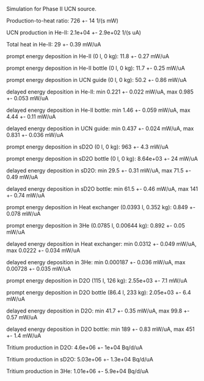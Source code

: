 Simulation for Phase II UCN source.

Production-to-heat ratio:
726 +- 14 1/(s mW)

UCN production in He-II:
2.1e+04 +- 2.9e+02 1/(s uA)

Total heat in He-II:
29 +- 0.39 mW/uA

prompt energy deposition in He-II (0 l, 0 kg):
11.8 +- 0.27 mW/uA

prompt energy deposition in He-II bottle (0 l, 0 kg):
11.7 +- 0.25 mW/uA

prompt energy deposition in UCN guide (0 l, 0 kg):
50.2 +- 0.86 mW/uA

delayed energy deposition in He-II:
min 0.221 +- 0.022 mW/uA, max 0.985 +- 0.053 mW/uA

delayed energy deposition in He-II bottle:
min 1.46 +- 0.059 mW/uA, max 4.44 +- 0.11 mW/uA

delayed energy deposition in UCN guide:
min 0.437 +- 0.024 mW/uA, max 0.831 +- 0.036 mW/uA

prompt energy deposition in sD2O (0 l, 0 kg):
963 +- 4.3 mW/uA

prompt energy deposition in sD2O bottle (0 l, 0 kg):
8.64e+03 +- 24 mW/uA

delayed energy deposition in sD2O:
min 29.5 +- 0.31 mW/uA, max 71.5 +- 0.49 mW/uA

delayed energy deposition in sD2O bottle:
min 61.5 +- 0.46 mW/uA, max 141 +- 0.74 mW/uA

prompt energy deposition in Heat exchanger (0.0393 l, 0.352 kg):
0.849 +- 0.078 mW/uA

prompt energy deposition in 3He (0.0785 l, 0.00644 kg):
0.892 +- 0.05 mW/uA

delayed energy deposition in Heat exchanger:
min 0.0312 +- 0.049 mW/uA, max 0.0222 +- 0.034 mW/uA

delayed energy deposition in 3He:
min 0.000187 +- 0.036 mW/uA, max 0.00728 +- 0.035 mW/uA

prompt energy deposition in D2O (115 l, 126 kg):
2.55e+03 +- 7.1 mW/uA

prompt energy deposition in D2O bottle (86.4 l, 233 kg):
2.05e+03 +- 6.4 mW/uA

delayed energy deposition in D2O:
min 41.7 +- 0.35 mW/uA, max 99.8 +- 0.57 mW/uA

delayed energy deposition in D2O bottle:
min 189 +- 0.83 mW/uA, max 451 +- 1.4 mW/uA

Tritium production in D2O:
4.6e+06 +- 1e+04 Bq/d/uA

Tritium production in sD2O:
5.03e+06 +- 1.3e+04 Bq/d/uA

Tritium production in 3He:
1.01e+06 +- 5.9e+04 Bq/d/uA

